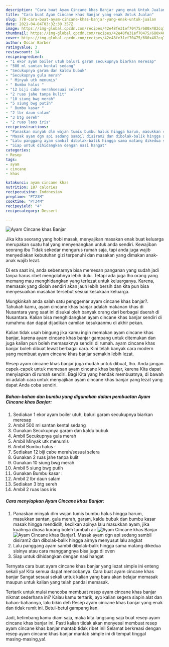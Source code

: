 ```yaml
---
description: "Cara buat Ayam Cincane khas Banjar yang enak Untuk Jualan"
title: "Cara buat Ayam Cincane khas Banjar yang enak Untuk Jualan"
slug: 778-cara-buat-ayam-cincane-khas-banjar-yang-enak-untuk-jualan
date: 2021-04-04T03:32:30.357Z
image: https://img-global.cpcdn.com/recipes/42e48fe31ef70475/680x482cq70/ayam-cincane-khas-banjar-foto-resep-utama.jpg
thumbnail: https://img-global.cpcdn.com/recipes/42e48fe31ef70475/680x482cq70/ayam-cincane-khas-banjar-foto-resep-utama.jpg
cover: https://img-global.cpcdn.com/recipes/42e48fe31ef70475/680x482cq70/ayam-cincane-khas-banjar-foto-resep-utama.jpg
author: Oscar Barber
ratingvalue: 3
reviewcount: 14
recipeingredient:
- "1 ekor ayam boiler utuh baluri garam secukupnya biarkan meresap"
- "500 ml santan kental sedang"
- "Secukupnya garam dan kaldu bubuk"
- "Secukupnya gula merah"
- " Minyak utk menumis"
- " Bumbu halus "
- "12 biji cabe merahsesuai selera"
- "2 ruas jahe tanpa kulit"
- "10 siung bwg merah"
- "5 siung bwg putih"
- " Bumbu kasar "
- "2 lbr daun salam"
- "3 btg sereh"
- "2 ruas laos iris"
recipeinstructions:
- "Panaskan minyak dlm wajan tumis bumbu halus hingga harum, masukkan santan, gula merah, garam, kaldu bubuk dan bumbu kasar masak hingga mendidih, kecilkan apinya lalu masukkan ayam, jika kuahnya dirasa kurang boleh tambah air"
- "Masak ayam dgn api sedang sambil disiram2 dan dibolak-balik hingga airnya menyusut lalu angkat"
- "Lalu panggang ayam sambil dibolak-balik hingga sama matang dikedua sisinya atau cara manggangnya bisa juga di oven"
- "Siap untuk dihidangkan dengan nasi hangat"
categories:
- Resep
tags:
- ayam
- cincane
- khas

katakunci: ayam cincane khas 
nutrition: 187 calories
recipecuisine: Indonesian
preptime: "PT23M"
cooktime: "PT34M"
recipeyield: "4"
recipecategory: Dessert

---
```



![Ayam Cincane khas Banjar](https://img-global.cpcdn.com/recipes/42e48fe31ef70475/680x482cq70/ayam-cincane-khas-banjar-foto-resep-utama.jpg)

Jika kita seorang yang hobi masak, menyajikan masakan enak buat keluarga merupakan suatu hal yang menyenangkan untuk anda sendiri. Kewajiban seorang ibu Tidak sekedar mengurus rumah saja, tapi anda juga wajib menyediakan kebutuhan gizi terpenuhi dan masakan yang dimakan anak-anak wajib lezat.

Di era  saat ini, anda sebenarnya bisa memesan panganan yang sudah jadi tanpa harus ribet mengolahnya lebih dulu. Tetapi ada juga lho orang yang memang mau menghidangkan yang terlezat untuk keluarganya. Karena, memasak yang diolah sendiri akan jauh lebih bersih dan kita pun bisa menyesuaikan masakan tersebut sesuai kesukaan keluarga. 



Mungkinkah anda salah satu penggemar ayam cincane khas banjar?. Tahukah kamu, ayam cincane khas banjar adalah makanan khas di Nusantara yang saat ini disukai oleh banyak orang dari berbagai daerah di Nusantara. Kalian bisa menghidangkan ayam cincane khas banjar sendiri di rumahmu dan dapat dijadikan camilan kesukaanmu di akhir pekan.

Kalian tidak usah bingung jika kamu ingin memakan ayam cincane khas banjar, karena ayam cincane khas banjar gampang untuk ditemukan dan juga kalian pun boleh memasaknya sendiri di rumah. ayam cincane khas banjar boleh dibuat lewat berbagai cara. Kini telah banyak cara modern yang membuat ayam cincane khas banjar semakin lebih lezat.

Resep ayam cincane khas banjar juga mudah untuk dibuat, lho. Anda jangan capek-capek untuk memesan ayam cincane khas banjar, karena Kita dapat menyiapkan di rumah sendiri. Bagi Kita yang hendak membuatnya, di bawah ini adalah cara untuk menyajikan ayam cincane khas banjar yang lezat yang dapat Anda coba sendiri.

<!--inarticleads1-->

##### Bahan-bahan dan bumbu yang digunakan dalam pembuatan Ayam Cincane khas Banjar:

1. Sediakan 1 ekor ayam boiler utuh, baluri garam secukupnya biarkan meresap
1. Ambil 500 ml santan kental sedang
1. Gunakan Secukupnya garam dan kaldu bubuk
1. Ambil Secukupnya gula merah
1. Ambil  Minyak utk menumis
1. Ambil  Bumbu halus :
1. Sediakan 12 biji cabe merah/sesuai selera
1. Gunakan 2 ruas jahe tanpa kulit
1. Gunakan 10 siung bwg merah
1. Ambil 5 siung bwg putih
1. Gunakan  Bumbu kasar :
1. Ambil 2 lbr daun salam
1. Sediakan 3 btg sereh
1. Ambil 2 ruas laos iris




<!--inarticleads2-->

##### Cara menyiapkan Ayam Cincane khas Banjar:

1. Panaskan minyak dlm wajan tumis bumbu halus hingga harum, masukkan santan, gula merah, garam, kaldu bubuk dan bumbu kasar masak hingga mendidih, kecilkan apinya lalu masukkan ayam, jika kuahnya dirasa kurang boleh tambah air
<img src="https://img-global.cpcdn.com/steps/9519bc5f6ebda8a1/160x128cq70/ayam-cincane-khas-banjar-langkah-memasak-1-foto.jpg" alt="Ayam Cincane khas Banjar"><img src="https://img-global.cpcdn.com/steps/efd2f0e89d9a5eda/160x128cq70/ayam-cincane-khas-banjar-langkah-memasak-1-foto.jpg" alt="Ayam Cincane khas Banjar">1. Masak ayam dgn api sedang sambil disiram2 dan dibolak-balik hingga airnya menyusut lalu angkat
1. Lalu panggang ayam sambil dibolak-balik hingga sama matang dikedua sisinya atau cara manggangnya bisa juga di oven
1. Siap untuk dihidangkan dengan nasi hangat




Ternyata cara buat ayam cincane khas banjar yang lezat simple ini enteng sekali ya! Kita semua dapat mencobanya. Cara buat ayam cincane khas banjar Sangat sesuai sekali untuk kalian yang baru akan belajar memasak maupun untuk kalian yang telah pandai memasak.

Tertarik untuk mulai mencoba membuat resep ayam cincane khas banjar nikmat sederhana ini? Kalau kamu tertarik, ayo kalian segera siapin alat dan bahan-bahannya, lalu bikin deh Resep ayam cincane khas banjar yang enak dan tidak rumit ini. Betul-betul gampang kan. 

Jadi, ketimbang kamu diam saja, maka kita langsung saja buat resep ayam cincane khas banjar ini. Pasti kalian tiidak akan menyesal membuat resep ayam cincane khas banjar mantab tidak ribet ini! Selamat berkreasi dengan resep ayam cincane khas banjar mantab simple ini di tempat tinggal masing-masing,ya!.

